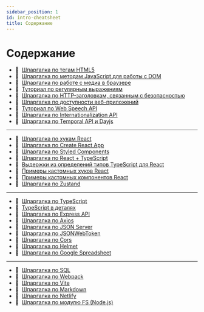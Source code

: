 ```yaml
---
sidebar_position: 1
id: intro-cheatsheet
title: Содержание
---
```


# Содержание

- :memo:&nbsp;&nbsp;[Шпаргалка по тегам HTML5](./html5)
- :memo:&nbsp;&nbsp;[Шпаргалка по методам JavaScript для работы с DOM](./js-dom)
- :memo:&nbsp;&nbsp;[Шпаргалка по работе с медиа в браузере](./web-media)
- :memo:&nbsp;&nbsp;[Туториал по регулярным выражениям](./regexp)
- :memo:&nbsp;&nbsp;[Шпаргалка по HTTP-заголовкам, связанным с безопасностью](./security-headers)
- :memo:&nbsp;&nbsp;[Шпаргалка по доступности веб-приложений](./web-accessibility)
- :memo:&nbsp;&nbsp;[Туториал по Web Speech API](./web-speech)
- :memo:&nbsp;&nbsp;[Шпаргалка по Internationalization API](./intl)
- :memo:&nbsp;&nbsp;[Шпаргалка по Temporal API и Dayjs](./temporal)

---

- :memo:&nbsp;&nbsp;[Шпаргалка по хукам React](./react-hooks)
- :memo:&nbsp;&nbsp;[Шпаргалка по Create React App](./create-react-app)
- :memo:&nbsp;&nbsp;[Шпаргалка по Styled Components](./styled-components)
- :memo:&nbsp;&nbsp;[Шпаргалка по React + TypeScript](./react-typescript)
- :memo:&nbsp;&nbsp;[Выдержки из определений типов TypeScript для React](./react-types)
- :memo:&nbsp;&nbsp;[Примеры кастомных хуков React](./custom-hooks)
- :memo:&nbsp;&nbsp;[Примеры кастомных компонентов React](./custom-components)
- :memo:&nbsp;&nbsp;[Шпаргалка по Zustand](./zustand)

---

- :memo:&nbsp;&nbsp;[Шпаргалка по TypeScript](./ts)
- :memo:&nbsp;&nbsp;[TypeScript в деталях](./mastering-ts)
- :memo:&nbsp;&nbsp;[Шпаргалка по Express API](./express-api)
- :memo:&nbsp;&nbsp;[Шпаргалка по Axios](./axios)
- :memo:&nbsp;&nbsp;[Шпаргалка по JSON Server](./json-server)
- :memo:&nbsp;&nbsp;[Шпаргалка по JSONWebToken](./jsonwebtoken)
- :memo:&nbsp;&nbsp;[Шпаргалка по Cors](./cors)
- :memo:&nbsp;&nbsp;[Шпаргалка по Helmet](./helmet)
- :memo:&nbsp;&nbsp;[Шпаргалка по Google Spreadsheet](./google-spreadsheet)

---

- :memo:&nbsp;&nbsp;[Шпаргалка по SQL](./sql)
- :memo:&nbsp;&nbsp;[Шпаргалка по Webpack](./webpack)
- :memo:&nbsp;&nbsp;[Шпаргалка по Vite](./vite)
- :memo:&nbsp;&nbsp;[Шпаргалка по Markdown](./markdown)
- :memo:&nbsp;&nbsp;[Шпаргалка по Netlify](./netlify)
- :memo:&nbsp;&nbsp;[Шпаргалка по модулю FS (Node.js)](./fs)
